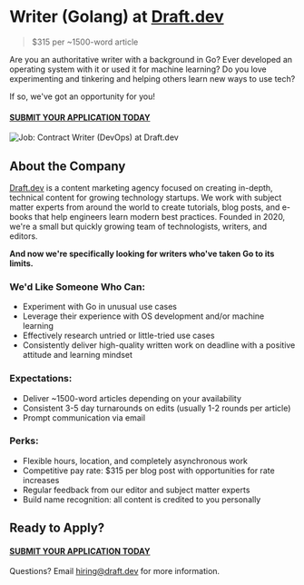 # Writer (Golang) at [Draft.dev](https://draft.dev/)
> $315 per ~1500-word article

Are you an authoritative writer with a background in Go? Ever developed an operating system with it or used it for machine learning? Do you love experimenting and tinkering and helping others learn new ways to use tech?

If so, we've got an opportunity for you!

#### [SUBMIT YOUR APPLICATION TODAY](https://draft.dev/write)

![Job: Contract Writer (DevOps) at Draft.dev](https://draft.dev/learn/assets/posts/engineering-12.png)

## About the Company
[Draft.dev](https://draft.dev/) is a content marketing agency focused on creating in-depth, technical content for growing technology startups. We work with subject matter experts from around the world to create tutorials, blog posts, and e-books that help engineers learn modern best practices. Founded in 2020, we're a small but quickly growing team of technologists, writers, and editors.

**And now we're specifically looking for writers who've taken Go to its limits.**

### We'd Like Someone Who Can:
- Experiment with Go in unusual use cases
- Leverage their experience with OS development and/or machine learning
- Effectively research untried or little-tried use cases
- Consistently deliver high-quality written work on deadline with a positive attitude and learning mindset

### Expectations:
- Deliver ~1500-word articles depending on your availability
- Consistent 3-5 day turnarounds on edits (usually 1-2 rounds per article)
- Prompt communication via email

### Perks:
- Flexible hours, location, and completely asynchronous work
- Competitive pay rate: $315 per blog post with opportunities for rate increases
- Regular feedback from our editor and subject matter experts
- Build name recognition: all content is credited to you personally

## Ready to Apply?

#### [SUBMIT YOUR APPLICATION TODAY](https://draft.dev/write)

Questions? Email [hiring@draft.dev](mailto:hiring@draft.dev) for more information.
